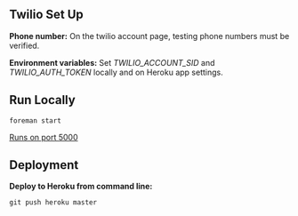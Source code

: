 ## Twilio Set Up

**Phone number:** On the twilio account page, testing phone numbers must be verified.

**Environment variables:** Set *TWILIO\_ACCOUNT\_SID* and *TWILIO\_AUTH\_TOKEN* locally and on Heroku app settings.

## Run Locally

```foreman start```

[Runs on port 5000](http://localhost:5000/)

## Deployment

**Deploy to Heroku from command line:**

```git push heroku master```
